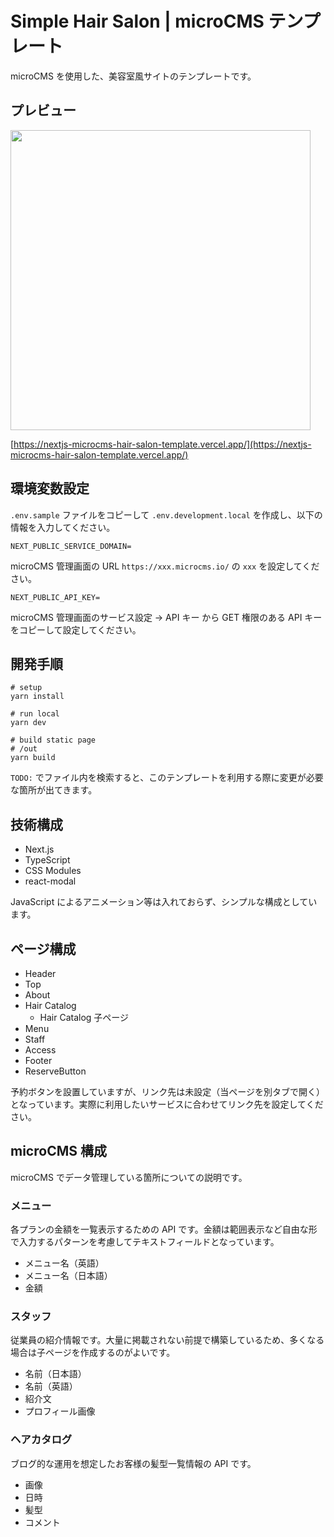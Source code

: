 # Simple Hair Salon | microCMS テンプレート

microCMS を使用した、美容室風サイトのテンプレートです。

## プレビュー

<img src="https://github.com/nakaatsu118/nextjs-microcms-hair-salon-template/assets/42927606/6228464d-7034-4fea-a104-60599211e17d" width="480px">

[https://nextjs-microcms-hair-salon-template.vercel.app/](https://nextjs-microcms-hair-salon-template.vercel.app/)

## 環境変数設定

`.env.sample` ファイルをコピーして `.env.development.local` を作成し、以下の情報を入力してください。

`NEXT_PUBLIC_SERVICE_DOMAIN=`

microCMS 管理画面の URL `https://xxx.microcms.io/` の `xxx` を設定してください。

`NEXT_PUBLIC_API_KEY=`

microCMS 管理画面のサービス設定 -> API キー から GET 権限のある API キーをコピーして設定してください。

## 開発手順

```shell
# setup
yarn install

# run local
yarn dev

# build static page
# /out
yarn build
```

`TODO:` でファイル内を検索すると、このテンプレートを利用する際に変更が必要な箇所が出てきます。

## 技術構成

- Next.js
- TypeScript
- CSS Modules
- react-modal

JavaScript によるアニメーション等は入れておらず、シンプルな構成としています。

## ページ構成

- Header
- Top
- About
- Hair Catalog
  - Hair Catalog 子ページ
- Menu
- Staff
- Access
- Footer
- ReserveButton

予約ボタンを設置していますが、リンク先は未設定（当ページを別タブで開く）となっています。実際に利用したいサービスに合わせてリンク先を設定してください。

## microCMS 構成

microCMS でデータ管理している箇所についての説明です。

### メニュー

各プランの金額を一覧表示するための API です。金額は範囲表示など自由な形で入力するパターンを考慮してテキストフィールドとなっています。

- メニュー名（英語）
- メニュー名（日本語）
- 金額

### スタッフ

従業員の紹介情報です。大量に掲載されない前提で構築しているため、多くなる場合は子ページを作成するのがよいです。

- 名前（日本語）
- 名前（英語）
- 紹介文
- プロフィール画像

### ヘアカタログ

ブログ的な運用を想定したお客様の髪型一覧情報の API です。

- 画像
- 日時
- 髪型
- コメント
